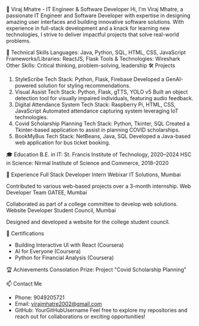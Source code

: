 🌟 Viraj Mhatre - IT Engineer & Software Developer
Hi, I'm Viraj Mhatre, a passionate IT Engineer and Software Developer with expertise in designing amazing user interfaces and building innovative software solutions. With experience in full-stack development and a knack for learning new technologies, I strive to deliver impactful projects that solve real-world problems.

🔧 Technical Skills
Languages: Java, Python, SQL, HTML, CSS, JavaScript
Frameworks/Libraries: ReactJS, Flask
Tools & Technologies: Wireshark
Other Skills: Critical thinking, problem-solving, leadership
🛠️ Projects
1. StyleScribe
Tech Stack: Python, Flask, Firebase
Developed a GenAI-powered solution for styling recommendations.
2. Visual Assist
Tech Stack: Python, Flask, gTTS, YOLO v5
Built an object detection tool for visually impaired individuals, featuring audio feedback.
3. Digital Attendance System
Tech Stack: Raspberry Pi, HTML, CSS, JavaScript
Automated attendance capturing system leveraging IoT technologies.
4. Covid Scholarship Planning
Tech Stack: Python, Tkinter, SQL
Created a Tkinter-based application to assist in planning COVID scholarships.
5. BookMyBus
Tech Stack: NetBeans, Java, SQL
Developed a Java-based web application for bus ticket booking.

🎓 Education
B.E. in IT: St. Francis Institute of Technology, 2020–2024
HSC in Science: Nirmal Institute of Science and Commerce, 2018–2020

💼 Experience
Full Stack Developer Intern
Webixar IT Solutions, Mumbai

Contributed to various web-based projects over a 3-month internship.
Web Developer
Team GATEE, Mumbai

Collaborated as part of a college committee to develop web solutions.
Website Developer
Student Council, Mumbai

Designed and developed a website for the college student council.

📜 Certifications
- Building Interactive UI with React (Coursera)
- AI for Everyone (Coursera)
- Python for Financial Analysis (Coursera)

🏆 Achievements
Consolation Prize: Project "Covid Scholarship Planning"

📫 Contact Me
- Phone: 9049205721
- Email: virajmhatre2002@gmail.com
- GitHub: YourGitHubUsername 
Feel free to explore my repositories and reach out for collaborations or exciting opportunities!
